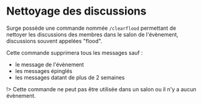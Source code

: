 # Nettoyage des discussions

Surge possède une commande nommée `/clearflood` permettant de nettoyer les discussions des membres dans le salon de l'évènement, discussions souvent appelées "flood".

Cette commande supprimera tous les messages sauf :
- le message de l'évènement
- les messages épinglés
- les messages datant de plus de 2 semaines

!> Cette commande ne peut pas être utilisée dans un salon ou il n'y a aucun évènement.